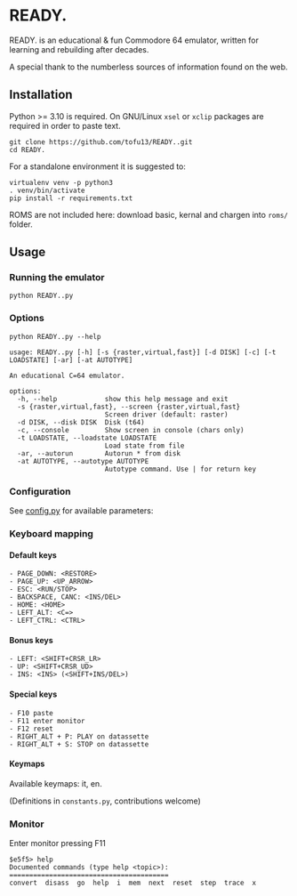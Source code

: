# READY.

READY. is an educational & fun Commodore 64 emulator, written for learning and rebuilding after
decades.

A special thank to the numberless sources of information found on the web.

## Installation

Python >= 3.10 is required.
On GNU/Linux `xsel` or `xclip` packages are required in order to paste text.

```shell
git clone https://github.com/tofu13/READY..git
cd READY.
```

For a standalone environment it is suggested to:

```shell
virtualenv venv -p python3
. venv/bin/activate
pip install -r requirements.txt
```

ROMS are not included here: download basic, kernal and chargen into `roms/` folder.

## Usage

### Running the emulator

```shell
python READY..py
```

### Options

```shell
python READY..py --help
```
```
usage: READY..py [-h] [-s {raster,virtual,fast}] [-d DISK] [-c] [-t LOADSTATE] [-ar] [-at AUTOTYPE]

An educational C=64 emulator.

options:
  -h, --help            show this help message and exit
  -s {raster,virtual,fast}, --screen {raster,virtual,fast}
                        Screen driver (default: raster)
  -d DISK, --disk DISK  Disk (t64)
  -c, --console         Show screen in console (chars only)
  -t LOADSTATE, --loadstate LOADSTATE
                        Load state from file
  -ar, --autorun        Autorun * from disk
  -at AUTOTYPE, --autotype AUTOTYPE
                        Autotype command. Use | for return key
```

### Configuration

See [config.py](config.py) for available parameters:

### Keyboard mapping

#### Default keys
```
- PAGE_DOWN: <RESTORE>
- PAGE_UP: <UP_ARROW>
- ESC: <RUN/STOP>
- BACKSPACE, CANC: <INS/DEL>
- HOME: <HOME>
- LEFT_ALT: <C=>
- LEFT_CTRL: <CTRL>
```

#### Bonus keys

```
- LEFT: <SHIFT+CRSR_LR>
- UP: <SHIFT+CRSR_UD>
- INS: <INS> (<SHIFT+INS/DEL>)
```

#### Special keys

```
- F10 paste
- F11 enter monitor
- F12 reset
- RIGHT_ALT + P: PLAY on datassette
- RIGHT_ALT + S: STOP on datassette
```

#### Keymaps

Available keymaps: it, en.

(Definitions in `constants.py`, contributions welcome)

### Monitor

Enter monitor pressing F11
```
$e5f5> help
Documented commands (type help <topic>):
========================================
convert  disass  go  help  i  mem  next  reset  step  trace  x
```
